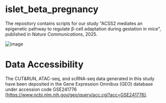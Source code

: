 # islet_beta_pregnancy
The repository contains scripts for our study "ACSS2 mediates an epigenetic pathway to regulate β-cell adaptation during gestation in mice", published in _Nature Communications_, 2025.

![image](https://github.com/ShuangHe33/islet_beta_pregnnacy/blob/main/graph_abstract.png)

# Data Accessibility
The CUT&RUN, ATAC-seq, and scRNA-seq data generated in this study have been deposited in the Gene Expression Omnibus (GEO) database under accession code GSE241776 [https://www.ncbi.nlm.nih.gov/geo/query/acc.cgi?acc=GSE241776]. 

